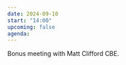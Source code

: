 ```yaml
---
date: 2024-09-10
start: "14:00"
upcoming: false
agenda: 
--- 
```

Bonus meeting with Matt Clifford CBE.